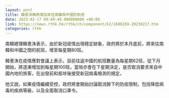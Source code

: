 ```yaml
---
layout: post
title: 韓悳洙稱將增加來往南韓與中國的航班
date: 2023-02-17 09:49:48.000000000 +08:00
link: https://news.rthk.hk/rthk/ch/component/k2/1688269-20230217.htm
categories: rthk
---
```


南韓總理韓悳洙表示，由於新冠疫情出現穩定跡象，政府將於本月底前，將來往南韓和中國之間的航班，增至每星期80班。

韓悳洙在疫情應對會議上表示，目前往返中國的航班數量為每星期62班，從下月開始，將逐漸增加到每星期100班，當局亦會在下星期決定，是否取消要求來自中國內地的旅客，在出發前和抵埗後接受新冠病毒檢測的規定。

他又說，如果疫情繼續受控，政府將會開始討論取消餘下的防疫限制，包括降低病毒的疾病等級，以及全面取消口罩令。
